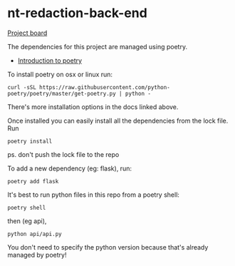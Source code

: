 # nt-redaction-back-end

[Project board](https://github.com/NathOrmond/nt-redaction-back-end/projects/2)

The dependencies for this project are managed using poetry. 
- [Introduction to poetry](https://python-poetry.org/docs/)
  
To install poetry on osx or linux run:
```
curl -sSL https://raw.githubusercontent.com/python-poetry/poetry/master/get-poetry.py | python -
```

There's more installation options in the docs linked above.

Once installed you can easily install all the dependencies from the lock file. Run
```
poetry install
```
ps. don't push the lock file to the repo

To add a new dependency (eg: flask), run:
```
poetry add flask
```

It's best to run python files in this repo from a poetry shell:
```
poetry shell
```
then (eg api), 
```
python api/api.py
```
You don't need to specify the python version because that's already managed by poetry!

